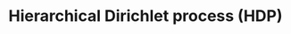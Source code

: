 ---
title: Hierarchical Dirichlet process (HDP)
related_terms:
 - latent-dirichlet-allocation-lda
---